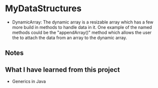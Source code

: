 # MyDataStructures

- DynamicArray: The dynamic array is a resizable array which has a few more build in methods to handle data in it. One example of the named methods could be the "appendArray()" method which allows the user the to attach the data from an array to the dynamic array.

## Notes

## What I have learned from this project

- Generics in Java
